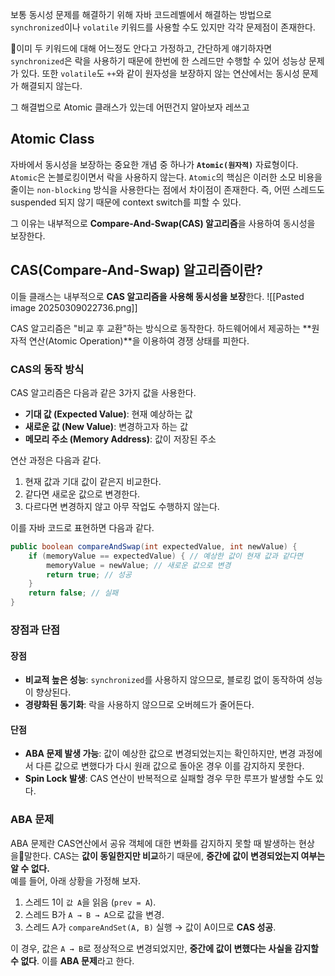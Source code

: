 보통 동시성 문제를 해결하기 위해 자바 코드레벨에서 해결하는 방법으로 `synchronized`이나 `volatile` 키워드를 사용할 수도 있지만 각각 문제점이 존재한다.

이미 두 키워드에 대해 어느정도 안다고 가정하고, 간단하게 얘기하자면 `synchronized`은 락을 사용하기 때문에 한번에 한 스레드만 수행할 수 있어 성능상 문제가 있다.
또한 `volatile`도 `++`와 같이 원자성을 보장하지 않는 연산에서는 동시성 문제가 해결되지 않는다.

그 해결법으로 Atomic 클래스가 있는데 어떤건지 알아보자 레쓰고
  

## Atomic Class
자바에서 동시성을 보장하는 중요한 개념 중 하나가 **`Atomic(원자적)`** 자료형이다. 
`Atomic`은 논블로킹이면서 락을 사용하지 않는다. 
`Atomic`의 핵심은 이러한 소모 비용을 줄이는 `non-blocking` 방식을 사용한다는 점에서 차이점이 존재한다. 즉, 어떤 스레드도 suspended 되지 않기 때문에 context switch를 피할 수 있다.

그 이유는  내부적으로 **Compare-And-Swap(CAS) 알고리즘**을 사용하여 동시성을 보장한다.


## CAS(Compare-And-Swap) 알고리즘이란?
이들 클래스는 내부적으로 **CAS 알고리즘을 사용해 동시성을 보장**한다.
![[Pasted image 20250309022736.png]]

CAS 알고리즘은 "비교 후 교환"하는 방식으로 동작한다. 
하드웨어에서 제공하는 **원자적 연산(Atomic Operation)**을 이용하여 경쟁 상태를 피한다.

### CAS의 동작 방식
CAS 알고리즘은 다음과 같은 3가지 값을 사용한다.

- **기대 값 (Expected Value)**: 현재 예상하는 값
- **새로운 값 (New Value)**: 변경하고자 하는 값
- **메모리 주소 (Memory Address)**: 값이 저장된 주소

연산 과정은 다음과 같다.
1. 현재 값과 기대 값이 같은지 비교한다.
2. 같다면 새로운 값으로 변경한다.
3. 다르다면 변경하지 않고 아무 작업도 수행하지 않는다.

이를 자바 코드로 표현하면 다음과 같다.
```java
public boolean compareAndSwap(int expectedValue, int newValue) {
    if (memoryValue == expectedValue) { // 예상한 값이 현재 값과 같다면
        memoryValue = newValue; // 새로운 값으로 변경
        return true; // 성공
    }
    return false; // 실패
}
```


### 장점과 단점

#### 장점
- **비교적 높은 성능**: `synchronized`를 사용하지 않으므로, 블로킹 없이 동작하여 성능이 향상된다.
- **경량화된 동기화**: 락을 사용하지 않으므로 오버헤드가 줄어든다.

#### 단점
- **ABA 문제 발생 가능**: 값이 예상한 값으로 변경되었는지는 확인하지만, 변경 과정에서 다른 값으로 변했다가 다시 원래 값으로 돌아온 경우 이를 감지하지 못한다.
- **Spin Lock 발생**: CAS 연산이 반복적으로 실패할 경우 무한 루프가 발생할 수도 있다.


### ABA 문제
ABA 문제란 CAS연산에서 공유 객체에 대한 변화를 감지하지 못할 때 발생하는 현상을말한다.
CAS는 **값이 동일한지만 비교**하기 때문에, **중간에 값이 변경되었는지 여부는 알 수 없다.**  
예를 들어, 아래 상황을 가정해 보자.

1. 스레드 1이 `값 A`을 읽음 (`prev = A`).
2. 스레드 B가 `A → B → A`으로 값을 변경.
3. 스레드 A가 `compareAndSet(A, B)` 실행 → 값이 A이므로 **CAS 성공**.

이 경우, 값은 `A → B`로 정상적으로 변경되었지만,  **중간에 값이 변했다는 사실을 감지할 수 없다**. 이를 **ABA 문제**라고 한다.



